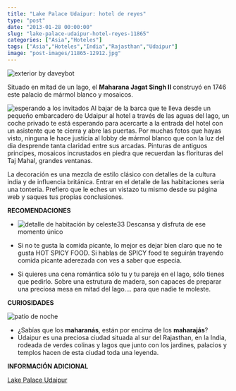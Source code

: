 ```yaml
---
title: "Lake Palace Udaipur: hotel de reyes"
type: "post"
date: "2013-01-28 00:00:00"
slug: "lake-palace-udaipur-hotel-reyes-11865"
categories: ["Asia","Hoteles"]
tags: ["Asia","Hoteles","India","Rajasthan","Udaipur"]
image: "post-images/11865-12912.jpg"
---
```


 ![exterior by daveybot](post-images/11865-12912.jpg "exterior by daveybot")

 Situado en mitad de un lago, el **Maharana Jagat Singh II** construyó en 1746 este palacio de mármol blanco y mosaicos.

 ![esperando a los invitados](post-images/11865-12905.jpg "esperando a los invitados") Al bajar de la barca que te lleva desde un pequeño embarcadero de Udaipur al hotel a través de las aguas del lago, un coche privado te está esperando para acercarte a la entrada del hotel con un asistente que te cierra y abre las puertas. Por muchas fotos que hayas visto, ninguna le hace justicia al lobby de mármol blanco que con la luz del dia desprende tanta claridad entre sus arcadas. Pinturas de antiguos principes, mosaicos incrustados en piedra que recuerdan las florituras del Taj Mahal, grandes ventanas.

 La decoración es una mezcla de estilo clásico con detalles de la cultura india y de influencia británica. Entrar en el detalle de las habitaciones seria una tonteria. Prefiero que le eches un vistazo tu mismo desde su página web y saques tus propias conclusiones.

 **RECOMENDACIONES**

- ![detalle de habitación by celeste33](post-images/11865-12906.jpg "detalle de habitación by celeste33") Descansa y disfruta de ese momento único

- Si no te gusta la comida picante, lo mejor es dejar bien claro que no te gusta HOT SPICY FOOD. Si hablas de SPICY food te seguirán trayendo comida picante aderezada con ves a saber que especia.
- Si quieres una cena romántica sólo tu y tu pareja en el lago, sólo tienes que pedirlo. Sobre una estrutura de madera, son capaces de preparar una preciosa mesa en mitad del lago.... para que nadie te moleste.

 **CURIOSIDADES**

 ![patio de noche](post-images/11865-12909.jpg "patio de noche")

- ¿Sabías que los **maharanás**, están por encima de los **maharajás**?
- Udaipur es una preciosa ciudad situada al sur del Rajasthan, en la India, rodeada de verdes colinas y lagos que junto con los jardines, palacios y templos hacen de esta ciudad toda una leyenda.

 **INFORMACIÓN ADICIONAL**

 [Lake Palace Udaipur](http://www.tajhotels.com/palace/Taj%20Lake%20Palace,Udaipur/)